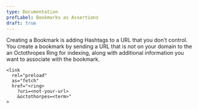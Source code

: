 ```yaml
---
type: Documentation
prefLabel: Bookmarks as Assertions
draft: true
---
```


Creating a Bookmark is adding Hashtags to a URL that you don't control. You create a bookmark by sending a URL that is _not_ on your domain to the an Octothropes Ring for indexing, along with additional information you want to associate with the bookmark.

```
<link
  rel="preload"
  as="fetch"
  href="<ring>
    ?uri=<not-your-url>
    &octothorpes=<term>"
>
```